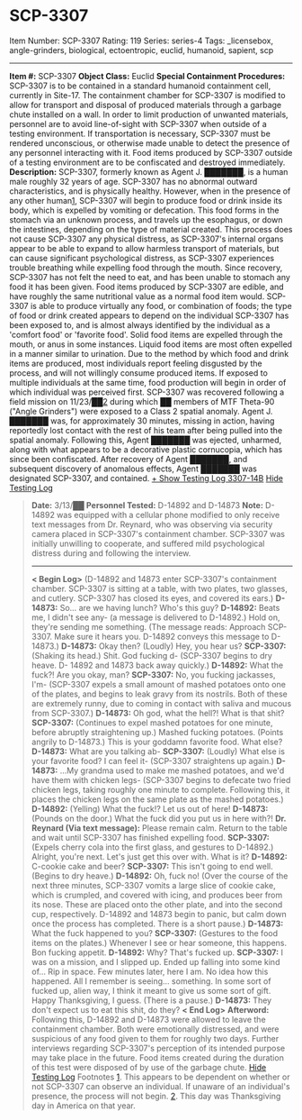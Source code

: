 # SCP-3307
Item Number: SCP-3307
Rating: 119
Series: series-4
Tags: _licensebox, angle-grinders, biological, ectoentropic, euclid, humanoid, sapient, scp

---

**Item #:** SCP-3307
**Object Class:** Euclid
**Special Containment Procedures:** SCP-3307 is to be contained in a standard humanoid containment cell, currently in Site-17. The containment chamber for SCP-3307 is modified to allow for transport and disposal of produced materials through a garbage chute installed on a wall. In order to limit production of unwanted materials, personnel are to avoid line-of-sight with SCP-3307 when outside of a testing environment. If transportation is necessary, SCP-3307 must be rendered unconscious, or otherwise made unable to detect the presence of any personnel interacting with it. Food items produced by SCP-3307 outside of a testing environment are to be confiscated and destroyed immediately.
**Description:** SCP-3307, formerly known as Agent J. ███████, is a human male roughly 32 years of age. SCP-3307 has no abnormal outward characteristics, and is physically healthy. However, when in the presence of any other human[1](javascript:;), SCP-3307 will begin to produce food or drink inside its body, which is expelled by vomiting or defecation. This food forms in the stomach via an unknown process, and travels up the esophagus, or down the intestines, depending on the type of material created. This process does not cause SCP-3307 any physical distress, as SCP-3307's internal organs appear to be able to expand to allow harmless transport of materials, but can cause significant psychological distress, as SCP-3307 experiences trouble breathing while expelling food through the mouth. Since recovery, SCP-3307 has not felt the need to eat, and has been unable to stomach any food it has been given.
Food items produced by SCP-3307 are edible, and have roughly the same nutritional value as a normal food item would. SCP-3307 is able to produce virtually any food, or combination of foods; the type of food or drink created appears to depend on the individual SCP-3307 has been exposed to, and is almost always identified by the individual as a 'comfort food' or 'favorite food'. Solid food items are expelled through the mouth, or anus in some instances. Liquid food items are most often expelled in a manner similar to urination. Due to the method by which food and drink items are produced, most individuals report feeling disgusted by the process, and will not willingly consume produced items. If exposed to multiple individuals at the same time, food production will begin in order of which individual was perceived first.
SCP-3307 was recovered following a field mission on 11/23/██[2](javascript:;) during which ██ members of MTF Theta-90 ("Angle Grinders") were exposed to a Class 2 spatial anomaly. Agent J. ███████ was, for approximately 30 minutes, missing in action, having reportedly lost contact with the rest of his team after being pulled into the spatial anomaly. Following this, Agent ███████ was ejected, unharmed, along with what appears to be a decorative plastic cornucopia, which has since been confiscated. After recovery of Agent ███████, and subsequent discovery of anomalous effects, Agent ███████ was designated SCP-3307, and contained.
[\+ Show Testing Log 3307-14B](javascript:;)
[Hide Testing Log](javascript:;)
> **Date:** 3/13/██
> **Personnel Tested:** D-14892 and D-14873
> **Note:** D-14892 was equipped with a cellular phone modified to only receive text messages from Dr. Reynard, who was observing via security camera placed in SCP-3307's containment chamber. SCP-3307 was initially unwilling to cooperate, and suffered mild psychological distress during and following the interview.
> * * *
> **< Begin Log>**
> (D-14892 and 14873 enter SCP-3307's containment chamber. SCP-3307 is sitting at a table, with two plates, two glasses, and cutlery. SCP-3307 has closed its eyes, and covered its ears.)
> **D-14873:** So… are we having lunch? Who's this guy?
> **D-14892:** Beats me, I didn't see any- (a message is delivered to D-14892.) Hold on, they're sending me something.
> (The message reads: Approach SCP-3307. Make sure it hears you. D-14892 conveys this message to D-14873.)
> **D-14873:** Okay then? (Loudly) Hey, you hear us?
> **SCP-3307:** (Shaking its head.) Shit. God fucking d- (SCP-3307 begins to dry heave. D- 14892 and 14873 back away quickly.)
> **D-14892:** What the fuck?! Are you okay, man?
> **SCP-3307:** No, you fucking jackasses, I'm- (SCP-3307 expels a small amount of mashed potatoes onto one of the plates, and begins to leak gravy from its nostrils. Both of these are extremely runny, due to coming in contact with saliva and mucous from SCP-3307.)
> **D-14873:** Oh god, what the hell?! What is that shit?
> **SCP-3307:** (Continues to expel mashed potatoes for one minute, before abruptly straightening up.) Mashed fucking potatoes. (Points angrily to D-14873.) This is your goddamn favorite food. What else?
> **D-14873:** What are you talking ab-
> **SCP-3307:** (Loudly) What else is your favorite food? I can feel it- (SCP-3307 straightens up again.)
> **D-14873:** …My grandma used to make me mashed potatoes, and we'd have them with chicken legs-
> (SCP-3307 begins to defecate two fried chicken legs, taking roughly one minute to complete. Following this, it places the chicken legs on the same plate as the mashed potatoes.)
> **D-14892:** (Yelling) What the fuck!? Let us out of here!
> **D-14873:** (Pounds on the door.) What the fuck did you put us in here with?!
> **Dr. Reynard (Via text message):** Please remain calm. Return to the table and wait until SCP-3307 has finished expelling food.
> **SCP-3307:** (Expels cherry cola into the first glass, and gestures to D-14892.) Alright, you're next. Let's just get this over with. What is it?
> **D-14892:** C-cookie cake and beer?
> **SCP-3307:** This isn't going to end well. (Begins to dry heave.)
> **D-14892:** Oh, fuck no!
> (Over the course of the next three minutes, SCP-3307 vomits a large slice of cookie cake, which is crumpled, and covered with icing, and produces beer from its nose. These are placed onto the other plate, and into the second cup, respectively. D-14892 and 14873 begin to panic, but calm down once the process has completed. There is a short pause.)
> **D-14873:** What the fuck happened to you?
> **SCP-3307:** (Gestures to the food items on the plates.) Whenever I see or hear someone, this happens. Bon fucking appetit.
> **D-14892:** Why? That's fucked up.
> **SCP-3307:** I was on a mission, and I slipped up. Ended up falling into some kind of… Rip in space. Few minutes later, here I am. No idea how this happened. All I remember is seeing… something. In some sort of fucked up, alien way, I think it meant to give us some sort of gift. Happy Thanksgiving, I guess.
> (There is a pause.)
> **D-14873:** They don't expect us to eat this shit, do they?
> **< End Log>**
> **Afterword:** Following this, D-14892 and D-14873 were allowed to leave the containment chamber. Both were emotionally distressed, and were suspicious of any food given to them for roughly two days. Further interviews regarding SCP-3307's perception of its intended purpose may take place in the future. Food items created during the duration of this test were disposed of by use of the garbage chute.
[Hide Testing Log](javascript:;)
Footnotes
[1](javascript:;). This appears to be dependent on whether or not SCP-3307 can observe an individual. If unaware of an individual's presence, the process will not begin.
[2](javascript:;). This day was Thanksgiving day in America on that year.